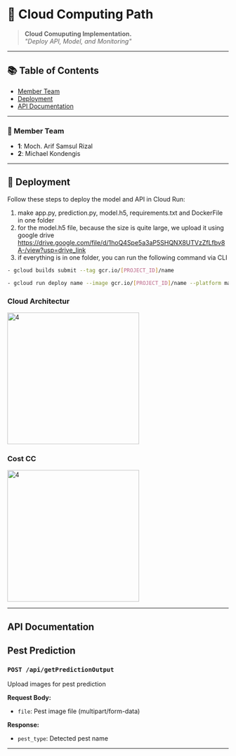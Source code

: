 # 🚀 Cloud Computing Path

> **Cloud Comuputing Implementation.**  
*"Deploy API, Model, and Monitoring"*

---

## 📚 Table of Contents

- [Member Team](#-member-team)
- [Deployment](#-deployment)
- [API Documentation](#-API-Documentation)

---

### 🎯 Member Team

- **1**: Moch. Arif Samsul Rizal
- **2**: Michael Kondengis

---

## 🏁 Deployment

Follow these steps to deploy the model and API in Cloud Run:
1. make app.py, prediction.py, model.h5, requirements.txt and DockerFile in one folder
2. for the model.h5 file, because the size is quite large, we upload it using google drive
   https://drive.google.com/file/d/1hoQ4Spe5a3aP5SHQNX8UTVzZfLfbv8A-/view?usp=drive_link
4. if everything is in one folder, you can run the following command via CLI
```bash
- gcloud builds submit --tag gcr.io/[PROJECT_ID]/name
```
```bash
- gcloud run deploy name --image gcr.io/[PROJECT_ID]/name --platform managed --region asia-southeast2 --allow-unauthenticated
```
### Cloud Architectur
<img src="https://drive.google.com/uc?export=view&id=1cQDLkwkhwmWPQhWdv0AAGWR_iqI7-5VY" alt="4" width="auto" height="300">

### Cost CC
<img src="https://drive.google.com/uc?export=view&id=1StBYjmQ2IdpBlHMvN3o7uw0mhVZIXf0D" alt="4" width="auto" height="300">

---
## API Documentation
## Pest Prediction

### `POST /api/getPredictionOutput`
Upload images for pest prediction

**Request Body:**
- `file`: Pest image file (multipart/form-data)

**Response:**
  * `pest_type`: Detected pest name
  
---

